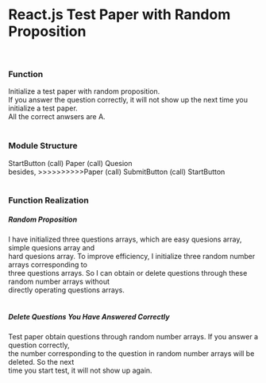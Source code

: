 # React.js Test Paper with Random Proposition<br>
<br>

### Function<br>
Initialize a test paper with random proposition. <br>If you answer the question correctly, it will not show up the next time you initialize a test paper.<br> All the correct anwsers are A.<br>
<br>
### Module Structure<br>
StartButton (call) Paper (call) Quesion<br>
besides, >>>>>>>>>>Paper (call) SubmitButton (call) StartButton<br>
<br>
### Function Realization<br>
##### Random Proposition<br>
I have initialized three questions arrays, which are easy quesions array, simple quesions array and <br> hard quesions array. To improve efficiency, I initialize three random number arrays corresponding to<br>three questions arrays. So I can obtain or delete questions through these random number arrays without <br>directly operating questions arrays.<br>
<br>
##### Delete Questions You Have Answered Correctly<br>
Test paper obtain questions through random number arrays. If you answer a question correctly, <br>the number corresponding to the question in random number arrays will be deleted. So the next <br>time you start test, it will not show up again.